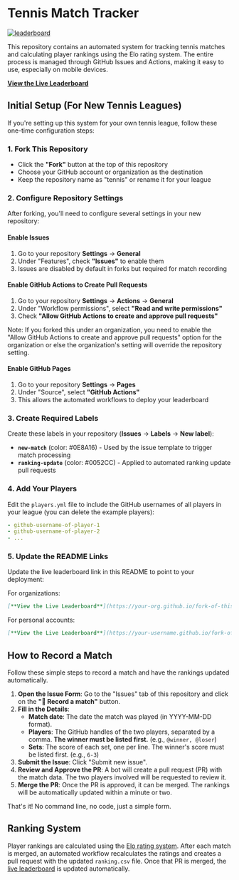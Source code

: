 # Tennis Match Tracker
[![leaderboard](https://github.com/stonehenge-collective/tennis/actions/workflows/pages-deploy.yml/badge.svg)](https://github.com/stonehenge-collective/tennis/actions/workflows/pages-deploy.yml)

This repository contains an automated system for tracking tennis matches and calculating player rankings using the Elo rating system. The entire process is managed through GitHub Issues and Actions, making it easy to use, especially on mobile devices.

[**View the Live Leaderboard**](https://github-org-or-username.github.io/fork-of-this-repo)

## Initial Setup (For New Tennis Leagues)

If you're setting up this system for your own tennis league, follow these one-time configuration steps:

### 1. Fork This Repository

- Click the **"Fork"** button at the top of this repository
- Choose your GitHub account or organization as the destination
- Keep the repository name as "tennis" or rename it for your league

### 2. Configure Repository Settings

After forking, you'll need to configure several settings in your new repository:

#### Enable Issues

1. Go to your repository **Settings** → **General**
2. Under "Features", check **"Issues"** to enable them
3. Issues are disabled by default in forks but required for match recording

#### Enable GitHub Actions to Create Pull Requests

1. Go to your repository **Settings** → **Actions** → **General**
2. Under "Workflow permissions", select **"Read and write permissions"**
3. Check **"Allow GitHub Actions to create and approve pull requests"**

Note: If you forked this under an organization, you need to enable the "Allow GitHub Actions to create and approve pull requests" option for the organization or else the organization's setting will override the repository setting.

#### Enable GitHub Pages

1. Go to your repository **Settings** → **Pages**
2. Under "Source", select **"GitHub Actions"**
3. This allows the automated workflows to deploy your leaderboard

### 3. Create Required Labels

Create these labels in your repository (**Issues** → **Labels** → **New label**):

- **`new-match`** (color: #0E8A16) - Used by the issue template to trigger match processing
- **`ranking-update`** (color: #0052CC) - Applied to automated ranking update pull requests

### 4. Add Your Players

Edit the `players.yml` file to include the GitHub usernames of all players in your league (you can delete the example players):

```yaml
- github-username-of-player-1
- github-username-of-player-2
- ...
```

### 5. Update the README Links

Update the live leaderboard link in this README to point to your deployment:

For organizations:

```markdown
[**View the Live Leaderboard**](https://your-org.github.io/fork-of-this-repo)
```

For personal accounts:

```markdown
[**View the Live Leaderboard**](https://your-username.github.io/fork-of-this-repo)
```

## How to Record a Match

Follow these simple steps to record a match and have the rankings updated automatically.

1. **Open the Issue Form**: Go to the "Issues" tab of this repository and click on the **"🎾 Record a match"** button.
2. **Fill in the Details**:
    - **Match date**: The date the match was played (in YYYY-MM-DD format).
    - **Players**: The GitHub handles of the two players, separated by a comma. **The winner must be listed first.** (e.g., `@winner, @loser`)
    - **Sets**: The score of each set, one per line. The winner's score must be listed first. (e.g., `6-3`)
3. **Submit the Issue**: Click "Submit new issue".
4. **Review and Approve the PR**: A bot will create a pull request (PR) with the match data. The two players involved will be requested to review it.
5. **Merge the PR**: Once the PR is approved, it can be merged. The rankings will be automatically updated within a minute or two.

That's it! No command line, no code, just a simple form.

## Ranking System

Player rankings are calculated using the [Elo rating system](https://en.wikipedia.org/wiki/Elo_rating_system). After each match is merged, an automated workflow recalculates the ratings and creates a pull request with the updated `ranking.csv` file. Once that PR is merged, the [live leaderboard](https://github-org-or-username.github.io/fork-of-this-repo) is updated automatically.
